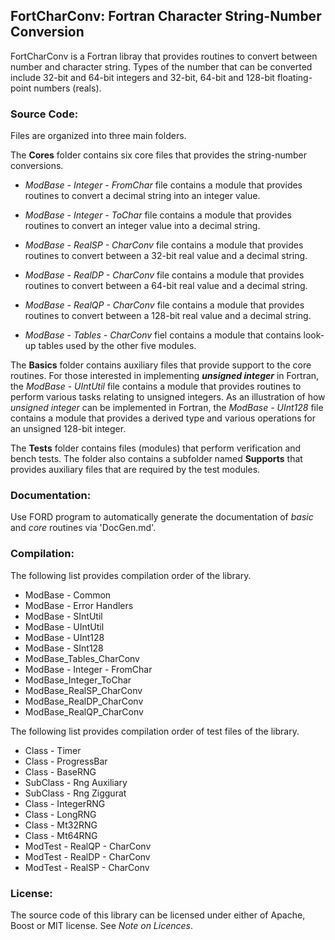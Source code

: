 ## FortCharConv:  Fortran Character String-Number Conversion

FortCharConv is a Fortran libray that provides routines to convert between number and character string.  Types of the number that can be converted include 32-bit and 64-bit integers and 32-bit, 64-bit and 128-bit floating-point numbers (reals).

### Source Code:

Files are organized into three main folders.

The **Cores** folder contains six core files that provides the string-number conversions.

- *ModBase - Integer - FromChar* file contains a module that  provides routines to convert a decimal string into an integer value.

- *ModBase - Integer - ToChar* file contains a module that provides routines to convert an integer value into a decimal string.

- *ModBase - RealSP - CharConv* file contains a module that provides routines to convert between a 32-bit real value and a decimal string.

- *ModBase - RealDP - CharConv* file contains a module that provides routines to convert between a 64-bit real value and a decimal string.

- *ModBase - RealQP - CharConv* file contains a module that provides routines to convert between a 128-bit real value and a decimal string. 

- *ModBase - Tables - CharConv* fiel contains a module that contains look-up tables used by the other five modules.

The **Basics** folder contains auxiliary files that provide support to the core routines.  For those interested in implementing ***unsigned integer*** in Fortran, the *ModBase - UIntUtil* file contains a module that provides routines to perform various tasks relating to unsigned integers.  As an illustration of how *unsigned integer* can be implemented in Fortran, the *ModBase - UInt128* file contains a module that provides a derived type and various operations for an unsigned 128-bit integer.

The **Tests** folder contains files (modules) that perform verification and bench tests.  The folder also contains a subfolder named **Supports** that provides auxiliary files that are required by the test modules.

### Documentation:

Use FORD program to automatically generate the documentation of *basic* and *core* routines via 'DocGen.md'.

### Compilation:

The following list provides compilation order of the library.

- ModBase - Common
- ModBase - Error Handlers
- ModBase - SIntUtil
- ModBase - UIntUtil
- ModBase - UInt128
- ModBase - SInt128
- ModBase_Tables_CharConv
- ModBase - Integer - FromChar
- ModBase_Integer_ToChar
- ModBase_RealSP_CharConv
- ModBase_RealDP_CharConv
- ModBase_RealQP_CharConv

The following list provides compilation order of test files of the library.

- Class - Timer
- Class - ProgressBar
- Class - BaseRNG
- SubClass - Rng Auxiliary
- SubClass - Rng Ziggurat
- Class - IntegerRNG
- Class - LongRNG
- Class - Mt32RNG
- Class - Mt64RNG
- ModTest - RealQP - CharConv
- ModTest - RealDP - CharConv
- ModTest - RealSP - CharConv

### License:

The source code of this library can be licensed under either of Apache, Boost or MIT license.  See *Note on Licences*.
